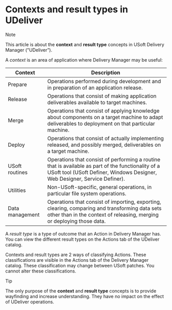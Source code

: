 # Contexts and result types in UDeliver

> [!NOTE]
> This article is about the **context** and **result type** concepts in USoft Delivery Manager ("UDeliver”).

A *context* is an area of application where Delivery Manager may be useful:

|**Context**|**Description**|
|--------|--------|
|Prepare |Operations performed during development and in preparation of an application release.|
|Release |Operations that consist of making application deliverables available to target machines.|
|Merge   |Operations that consist of applying knowledge about components on a target machine to adapt deliverables to deployment on that particular machine.|
|Deploy  |Operations that consist of actually implementing released, and possibly merged, deliverables on a target machine.|
|USoft routines|Operations that consist of performing a routine that is available as part of the functionality of a USoft tool (USoft Definer, Windows Designer, Web Designer, Service Definer).|
|Utilities|Non-USoft-specific, general operations, in particular file system operations.|
|Data management|Operations that consist of importing, exporting, clearing, comparing and transforming data sets other than in the context of releasing, merging or deploying those data.|



A *result type* is a type of outcome that an Action in Delivery Manager has. You can view the different result types on the Actions tab of the UDeliver catalog.

Contexts and result types are 2 ways of classifying Actions. These classifications are visible in the Actions tab of the Delivery Manager catalog. These classification may change between USoft patches. You cannot alter these classifications.

> [!TIP]
> The only purpose of the **context** and **result type** concepts is to provide wayfinding and increase understanding. They have no impact on the effect of UDeliver operations.